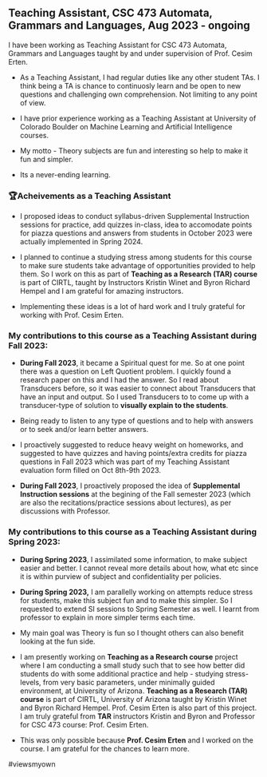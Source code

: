 ## Teaching Assistant, CSC 473 Automata, Grammars and Languages, Aug 2023 - ongoing

I have been working as Teaching Assistant for CSC 473 Automata, Grammars and Languages taught by and under supervision of Prof. Cesim Erten.

- As a Teaching Assistant, I had regular duties like any other student TAs. I think being a TA is chance to continuosly learn and be open to new questions and challenging own comprehension. Not limiting to any point of view.

- I have prior experience working as a Teaching Assistant at University of Colorado Boulder on Machine Learning and Artificial Intelligence courses.

- My motto - Theory subjects are fun and interesting so help to make it fun and simpler.
- Its a never-ending learning.

### 🏆Acheivements as a Teaching Assistant

- I proposed ideas to conduct syllabus-driven Supplemental Instruction sessions for practice, add quizzes in-class, idea to accomodate points for piazza questions and answers from students in October 2023 were actually implemented in Spring 2024.

- I planned to continue a studying stress among students for this course to make sure students take advantage of opportunities provided to help them. So I work on this as part of **Teaching as a Research (TAR) course** is part of CIRTL, taught by Instructors Kristin Winet and Byron Richard Hempel and I am grateful for amazing instructors.

- Implementing these ideas is a lot of hard work and I truly grateful for working with Prof. Cesim Erten.

### My contributions to this course as a Teaching Assistant during Fall 2023:

- **During Fall 2023**, it became a Spiritual quest for me. So at one point there was a question on Left Quotient problem. I quickly found a research paper on this and I had the answer. So I read about Transducers before, so it was easier to connect about Transducers that have an input and output. So I used Transducers to to come up with a transducer-type of solution to **visually explain to the students**.
- Being ready to listen to any type of questions and to help with answers or to seek and/or learn better answers.
- I proactively suggested to reduce heavy weight on homeworks, and suggested to have quizzes and having points/extra credits for piazza questions in Fall 2023 which was part of my Teaching Assistant evaluation form filled on Oct 8th-9th 2023.
 
- **During Fall 2023**, I proactively proposed the idea of **Supplemental Instruction sessions** at the begining of the Fall semester 2023 (which are also the recitations/practice sessions about lectures), as per discussions with Professor.

### My contributions to this course as a Teaching Assistant during Spring 2023:

- **During Spring 2023**, I assimilated some information, to make subject easier and better. I cannot reveal more details about how, what etc since it is within purview of subject and confidentiality per policies.

- **During Spring 2023,** I am parallelly working on attempts reduce stress for students, make this subject fun and to make this simpler. So I requested to extend SI sessions to Spring Semester as well. I learnt from professor to explain in more simpler terms each time.

- My main goal was Theory is fun so I thought others can also benefit looking at the fun side. 
  
- I am presently working on **Teaching as a Research course** project where I am conducting a small study such that to see how better did students do with some additional practice and help - studying stress-levels, from very basic parameters, under minimally guided environment, at University of Arizona. **Teaching as a Research (TAR) course** is part of CIRTL, University of Arizona taught by Kristin Winet and Byron Richard Hempel. Prof. Cesim Erten is also part of this project. I am truly grateful from **TAR** instructors Kristin and Byron and Professor for CSC 473 course: Prof. Cesim Erten.

- This was only possible because **Prof. Cesim Erten** and I worked on the course. I am grateful for the chances to learn more.

#viewsmyown 

